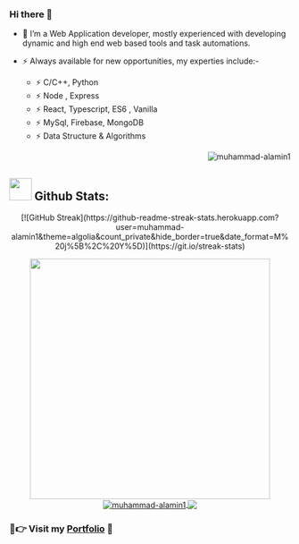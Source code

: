 ### Hi there 👋
- 🔭 I’m a Web Application developer, mostly experienced with developing dynamic and high end web based tools and task automations.
- ⚡ Always available for new opportunities, my experties include:-

  - ⚡ C/C++, Python
  - ⚡ Node , Express
  - ⚡ React, Typescript, ES6 , Vanilla
  - ⚡ MySql, Firebase, MongoDB
  - ⚡ Data Structure & Algorithms

  <p align="right"><img src="https://komarev.com/ghpvc/?username=muhammad-alamin1&label=Profile%20views&color=0e75b6&style=flat" alt="muhammad-alamin1"/></p>
  <!-- <samp>
    <p align="right"><img src="https://profile-counter.glitch.me/evilprince2009/count.svg" />
    </p>
  </samp> -->
## <img src="https://media.giphy.com/media/ZCN6F3FAkwsyOGU2RS/giphy.gif" width="40"> **Github Stats:**
<p align="center">
  [![GitHub Streak](https://github-readme-streak-stats.herokuapp.com?user=muhammad-alamin1&theme=algolia&count_private&hide_border=true&date_format=M%20j%5B%2C%20Y%5D)](https://git.io/streak-stats)
  </p>
 <p align="center">
  <a href="https://github.com/muhammad-alamin1">
   <img width="430" align="center" src="https://github-readme-stats.vercel.app/api?username=muhammad-alamin1&show_icons=true&theme=algolia&count_private=true">
  </a>
  <a href="https://github.com/muhammad-alamin1">
    <img align="center" src="https://github-readme-stats.vercel.app/api/top-langs?username=muhammad-alamin1&show_icons=true&locale=en&layout=compact&theme=algolia&langs_count=10" alt="muhammad-alamin1" />
  </a>
    <a href="https://github.com/muhammad-alamin1">
    <img align="center" src="https://activity-graph.herokuapp.com/graph?username=muhammad-alamin1&theme=react-dark&hide_title=true&hide_border=true&area=true" />
  </a>
</p>

### 💖👉 Visit my [Portfolio](https://muhammad01.netlify.app/) 🦅
